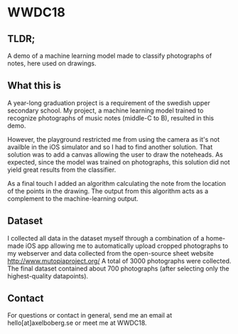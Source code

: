 # WWDC18

## TLDR;
A demo of a machine learning model made to classify photographs of notes, here used on drawings.

## What this is
A year-long graduation project is a requirement of the swedish upper secondary school.
My project, a machine learning model trained to recognize photographs of music notes (middle-C to B), resulted in this demo.

However, the playground restricted me from using the camera as it's not availble in the iOS simulator and so I had to find another solution. That solution was to add a canvas allowing the user to draw the noteheads. As expected, since the model was trained on photographs, this solution did not yield great results from the classifier.

As a final touch I added an algorithm calculating the note from the location of the points in the drawing.
The output from this algorithm acts as a complement to the machine-learning output.

## Dataset
I collected all data in the dataset myself through a combination of a home-made iOS app allowing me to automatically upload
cropped photographs to my webserver and data collected from the open-source sheet website http://www.mutopiaproject.org/
A total of 3000 photographs were collected.
The final dataset contained about 700 photographs (after selecting only the highest-quality datapoints).

## Contact
For questions or contact in general, send me an email at hello[at]axelboberg.se or meet me at WWDC18.
